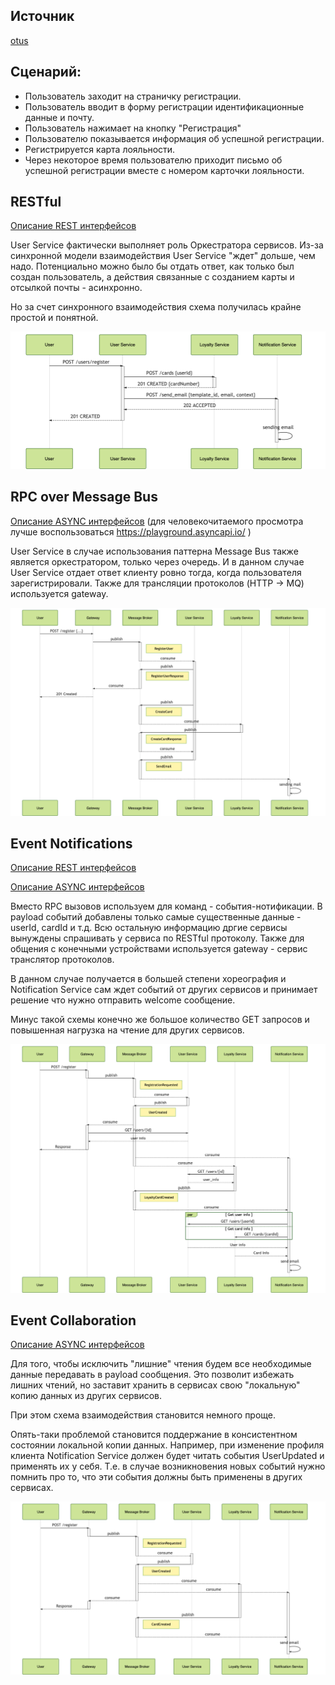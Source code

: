 ## Источник
[otus](https://github.com/schetinnikov-otus/arch-labs/tree/master/api-spec)

## Сценарий:

- Пользователь заходит на страничку регистрации. 
- Пользователь вводит в форму регистрации идентификационные данные и почту. 
- Пользователь нажимает на кнопку "Регистрация"
- Пользователю показывается информация об успешной регистрации. 
- Регистрируется карта лояльности.
- Через некоторое время пользователю приходит письмо об успешной регистрации вместе с номером карточки лояльности. 

## RESTful

[Описание REST интерфейсов](http://petstore.swagger.io/?url=https%3A%2F%2Fraw.githubusercontent.com%2Fschetinnikov-otus%2Farch-labs%2Fmaster%2Fapi-spec%2Frestful%2Frest-openapi.yaml)



User Service фактически выполняет роль Оркестратора сервисов. Из-за синхронной модели взаимодействия User Service "ждет" дольше, чем надо. Потенциально можно было бы отдать ответ, как только был создан пользователь, а действия связанные с созданием карты и отсылкой почты - асинхронно. 

Но за счет синхронного взаимодействия схема получилась крайне простой и понятной.  

![mermaid-diagram-20200526103254](README.assets/mermaid-diagram-20200526103254.png)




## RPC over Message Bus

[Описание ASYNC интерфейсов](./message-bus/bus-asyncapi.yaml) (для человекочитаемого просмотра лучше воспользоваться  https://playground.asyncapi.io/ )



User Service в случае использования паттерна Message Bus также является оркестратором, только через очередь. И в данном случае User Service отдает ответ клиенту ровно тогда, когда пользователя зарегистрировали. Также для трансляции протоколов (HTTP -> MQ) используется gateway. 

![mermaid-diagram-20200526103406](README.assets/mermaid-diagram-20200526103406.png)




## Event Notifications

[Описание REST интерфейcов](http://petstore.swagger.io/?url=https%3A%2F%2Fraw.githubusercontent.com%2Fschetinnikov-otus%2Farch-labs%2Fmaster%2Fapi-spec%2Fevent-notifications%2Fnotif-openapi.yaml#/)

[Описание ASYNC интерфейсов](./event-notifications/notif-asyncapi.yaml)



Вместо RPC вызовов используем для команд - события-нотификации. В payload событий добавлены только самые существенные данные - userId, cardId и т.д. Всю остальную информацию дргие сервисы вынуждены спрашивать у сервиса по RESTful протоколу. Также для общения с конечными устройствами используется gateway - сервис транслятор протоколов.

В данном случае получается в большей степени хореография и Notification Service сам ждет событий от других сервисов и принимает решение что нужно отправить welcome сообщение. 

Минус такой схемы конечно же большое количество GET запросов и повышенная нагрузка на чтение для других сервисов. 

![mermaid-diagram-20200526104159](README.assets/mermaid-diagram-20200526104159.png)


## Event Collaboration

[Описание ASYNC интерфейсов](./event-collab/collab-asyncapi.yaml)

Для того, чтобы исключить "лишние" чтения будем все необходимые данные передавать в payload сообщения. Это позволит избежать лишних чтений, но заставит хранить в сервисах свою "локальную" копию данных из других сервисов. 

При этом схема взаимодействия становится немного проще. 

Опять-таки проблемой становится поддержание в консистентном состоянии локальной копии данных. Например, при изменение профиля клиента Notification Service должен будет читать события UserUpdated и применять их у себя. Т.е. в случае возникновения новых событий нужно помнить про то, что эти события должны быть применены в других сервисах. 



![mermaid-diagram-20200526104405](README.assets/mermaid-diagram-20200526104405.png)




